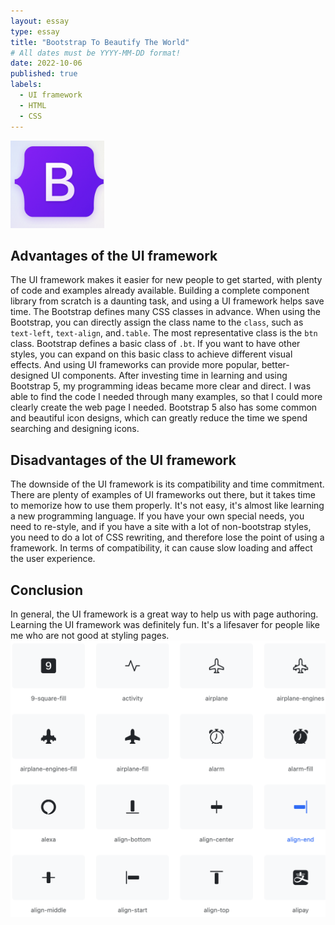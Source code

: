 ```yaml
---
layout: essay
type: essay
title: "Bootstrap To Beautify The World"
# All dates must be YYYY-MM-DD format!
date: 2022-10-06
published: true
labels:
  - UI framework
  - HTML
  - CSS
---
```


<img class="img-fluid" src="../img/boostrap2.png" width="150px" alt="b2">

## Advantages of the UI framework

The UI framework makes it easier for new people to get started, with plenty of code and examples already available. Building a complete component library from scratch is a daunting task, and using a UI framework helps save time. The Bootstrap defines many CSS classes in advance. When using the Bootstrap, you can directly assign the class name to the `class`, such as `text-left`, `text-align`, and`.table`. The most representative class is the `btn` class. Bootstrap defines a basic class of `.bt`. If you want to have other styles, you can expand on this basic class to achieve different visual effects. And using UI frameworks can provide more popular, better-designed UI components. After investing time in learning and using Bootstrap 5, my programming ideas became more clear and direct. I was able to find the code I needed through many examples, so that I could more clearly create the web page I needed. Bootstrap 5 also has some common and beautiful icon designs, which can greatly reduce the time we spend searching and designing icons.

## Disadvantages of the UI framework

The downside of the UI framework is its compatibility and time commitment. There are plenty of examples of UI frameworks out there, but it takes time to memorize how to use them properly. It's not easy, it's almost like learning a new programming language. If you have your own special needs, you need to re-style, and if you have a site with a lot of non-bootstrap styles, you need to do a lot of CSS rewriting, and therefore lose the point of using a framework. In terms of compatibility, it can cause slow loading and affect the user experience.

## Conclusion
In general, the UI framework is a great way to help us with page authoring. Learning the UI framework was definitely fun. It's a lifesaver for people like me who are not good at styling pages.
<img class="img-fluid" src="../img/boostrap1.png">



